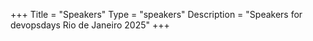 +++
Title = "Speakers"
Type = "speakers"
Description = "Speakers for devopsdays Rio de Janeiro 2025"
+++
